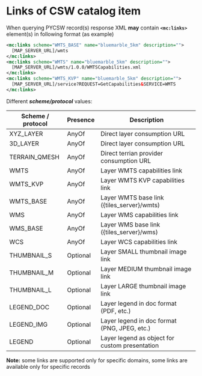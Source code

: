 # Links of CSW catalog item

When querying PYCSW record(s) response XML **may** contain **`<mc:links>`** element(s) in following format (as example)

```xml
<mc:links scheme="WMTS_BASE" name="bluemarble_5km" description="">
  [MAP_SERVER_URL]/wmts
</mc:links>
<mc:links scheme="WMTS" name="bluemarble_5km" description="">
  [MAP_SERVER_URL]/wmts/1.0.0/WMTSCapabilities.xml
</mc:links>
<mc:links scheme="WMTS_KVP" name="bluemarble_5km" description="">
  [MAP_SERVER_URL]/service?REQUEST=GetCapabilities&SERVICE=WMTS
</mc:links>
```

Different ***scheme/protocol*** values:

| **Scheme / protocol** | **Presence** | **Description** |
| ----------------- | ----------------- | ----------------- |
| XYZ_LAYER | AnyOf | Direct layer consumption URL |
| 3D_LAYER | AnyOf | Direct layer consumption URL |
| TERRAIN_QMESH | AnyOf | Direct terrian provider consumption URL |
| WMTS | AnyOf | Layer WMTS capabilities link |
| WMTS_KVP | AnyOf | Layer WMTS KVP capabilities link |
| WMTS_BASE | AnyOf | Layer WMTS base link ({tiles_server}/wmts) |
| WMS | AnyOf | Layer WMS capabilities link |
| WMS_BASE | AnyOf | Layer WMS base link ({tiles_server}/wms) |
| WCS | AnyOf | Layer WCS capabilities link |
| THUMBNAIL_S | Optional | Layer SMALL thumbnail image link |
| THUMBNAIL_M | Optional | Layer MEDIUM thumbnail image link |
| THUMBNAIL_L | Optional | Layer LARGE  thumbnail image link |
| LEGEND_DOC  | Optional | Layer legend in doc format (PDF, etc.) |
| LEGEND_IMG  | Optional | Layer legend in doc format (PNG, JPEG, etc.) |
| LEGEND  | Optional | Layer legend as object for custom presentation |

**Note:** some links are supported only for specific domains, some links are available only for specific records

